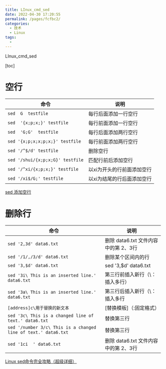 ```yaml
---
title: LInux_cmd_sed
date: 2022-04-30 17:20:55
permalink: /pages/fcfbc2/
categories:
  - 技术
  - Linux
tags:
  - 
---
```

LInux_cmd_sed

[toc]

# 空行
|命令|说明|
|---|---|
|`sed  G  testfile`|每行后面添加一行空行|
|`sed  '{x;p;x;}' testfile`|每行前面添加一行空行|
|`sed  'G;G'  testfile`|每行后面添加两行空行|
|`sed '{x;p;x;x;p;x;}' testfile`| 每行前面添加两行空行|
|`sed '/^$/d' testfile`|删除空行|
|`sed '/shui/{x;p;x;G}' testfile`|匹配行前后添加空行|
|`sed '/^xi/{x;p;x;}' testfile`| 以xi为开头的行前面添加空行|
|`sed '/xi$/G;' testfile`|以xi为结尾的行后面添加空行|

[sed 添加空行](https://blog.csdn.net/whatday/article/details/105069960)

# 删除行
|命令|说明|
|---|---|
|`sed '2,3d' data6.txt`|删除 data6.txt 文件内容中的第 2、3行|
|`sed '/1/,/3/d' data6.txt`|删除某个区间内的行|
|`sed '3,$d' data6.txt`|sed '3,$d' data6.txt|
|`sed '3i\ This is an inserted line.' data6.txt`|第三行前插入新行（\：插入多行）|
|`sed '3a\ This is an inserted line.' data6.txt`|第三行后插入新行（\：插入多行|
|`[address]c\用于替换的新文本`|[替换模板]（\:固定格式）|
|`sed '3c\ This is a changed line of text.' data6.txt`|替换第三行|
|`sed '/number 3/c\ This is a changed line of text.' data6.txt`|替换第三行|
|`sed '1ci  ' data6.txt`|删除 data6.txt 文件内容中的第 2、3行|

[Linux sed命令完全攻略（超级详细）](http://c.biancheng.net/view/4028.html)


